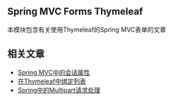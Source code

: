 ## Spring MVC Forms Thymeleaf

本模块包含有关使用Thymeleaf的Spring MVC表单的文章

## 相关文章

+ [Spring MVC中的会话属性](docs/SpringMVC中的会话属性.md)
+ [在Thymeleaf中绑定列表](docs/在Thymeleaf中绑定列表.md)
+ [Spring中的Multipart请求处理](docs/Spring中的Multipart请求处理.md)